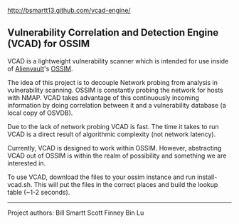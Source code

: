 http://bsmartt13.github.com/vcad-engine/

## Vulnerability Correlation and Detection Engine (VCAD) for OSSIM

VCAD is a lightweight vulnerability scanner which is intended for use inside of [Alienvault](http://alienvault.com/)'s [OSSIM](http://communities.alienvault.com/indexc.html?utm_expid=61134069-1).

The idea of this project is to decouple Network probing from analysis in vulnerability scanning.  OSSIM is constantly probing the network for hosts with NMAP.  VCAD takes advantage of this continuously incoming information by doing correlation between it and a vulnerability database (a local copy of OSVDB). 

Due to the lack of network probing VCAD is fast.  The time it takes to run VCAD is a direct result of algorithmic complexity (not network latency).  

Currently, VCAD is designed to work within OSSIM.  However, abstracting VCAD out of OSSIM is within the realm of possibility and something we are interested in.

To use VCAD, download the files to your ossim instance and run install-vcad.sh.  This will put the files in the correct places and build the lookup table (~1-2 seconds).


***


Project authors:
Bill Smartt <bsmartt13>
Scott Finney
Bin Lu